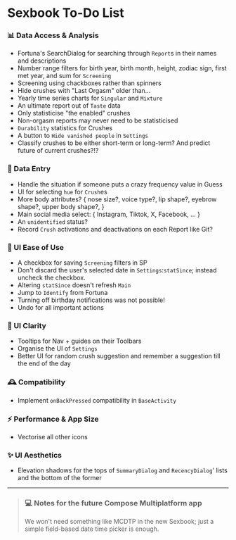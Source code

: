 # Sexbook To-Do List

### 📊 Data Access & Analysis

* Fortuna's SearchDialog for searching through `Report`s in their names and descriptions
* Number range filters for birth year, birth month, height, zodiac sign, first met year, and sum
  for `Screening`
* Screening using chackboxes rather than spinners
* Hide crushes with "Last Orgasm" older than...
* Yearly time series charts for `Singular` and `Mixture`
* An ultimate report out of `Taste` data
* Only statisticise "the enabled" crushes
* Non-orgasm reports may never need to be statisticised
* `Durability` statistics for Crushes
* A button to `Hide vanished people` in `Settings`
* Classify crushes to be either short-term or long-term? And predict future of current crushes?!?

### 📝 Data Entry

* Handle the situation if someone puts a crazy frequency value in Guess
* UI for selecting `hue` for `Crush`es
* More body attributes? { nose size?, voice type?, lip shape?, eyebrow shape?, upper body shape?, }
* Main social media select: { Instagram, Tiktok, X, Facebook, ... }
* An `unidentified` status?
* Record `Crush` activations and deactivations on each Report like Git?

### 🚀 UI Ease of Use

* A checkbox for saving `Screening` filters in SP
* Don't discard the user's selected date in `Settings`:`statSince`; instead uncheck the checkbox.
* Altering `statSince` doesn't refresh `Main`
* Jump to `Identify` from Fortuna
* Turning off birthday notifications was not possible!
* Undo for all important actions

### 🔮 UI Clarity

* Tooltips for Nav + guides on their Toolbars
* Organise the UI of `Settings`
* Better UI for random crush suggestion and remember a suggestion till the end of the day

### 🕰 Compatibility

* Implement `onBackPressed` compatibility in `BaseActivity`

### ⚡ Performance & App Size

* Vectorise all other icons

### ✨ UI Aesthetics

* Elevation shadows for the tops of `SummaryDialog` and `RecencyDialog`' lists and the bottom of the
  former

---

> ### 💻 Notes for the future Compose Multiplatform app
>
> We won't need something like MCDTP in the new Sexbook; just a simple field-based date time picker
> is enough.
